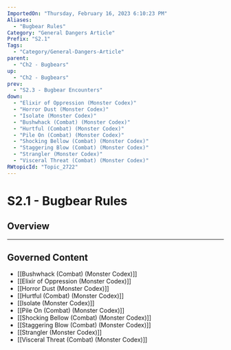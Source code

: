 ```yaml
---
ImportedOn: "Thursday, February 16, 2023 6:10:23 PM"
Aliases:
  - "Bugbear Rules"
Category: "General Dangers Article"
Prefix: "S2.1"
Tags:
  - "Category/General-Dangers-Article"
parent:
  - "Ch2 - Bugbears"
up:
  - "Ch2 - Bugbears"
prev:
  - "S2.3 - Bugbear Encounters"
down:
  - "Elixir of Oppression (Monster Codex)"
  - "Horror Dust (Monster Codex)"
  - "Isolate (Monster Codex)"
  - "Bushwhack (Combat) (Monster Codex)"
  - "Hurtful (Combat) (Monster Codex)"
  - "Pile On (Combat) (Monster Codex)"
  - "Shocking Bellow (Combat) (Monster Codex)"
  - "Staggering Blow (Combat) (Monster Codex)"
  - "Strangler (Monster Codex)"
  - "Visceral Threat (Combat) (Monster Codex)"
RWtopicId: "Topic_2722"
---
```

# S2.1 - Bugbear Rules
## Overview
---
## Governed Content
- [[Bushwhack (Combat) (Monster Codex)]]
- [[Elixir of Oppression (Monster Codex)]]
- [[Horror Dust (Monster Codex)]]
- [[Hurtful (Combat) (Monster Codex)]]
- [[Isolate (Monster Codex)]]
- [[Pile On (Combat) (Monster Codex)]]
- [[Shocking Bellow (Combat) (Monster Codex)]]
- [[Staggering Blow (Combat) (Monster Codex)]]
- [[Strangler (Monster Codex)]]
- [[Visceral Threat (Combat) (Monster Codex)]]

